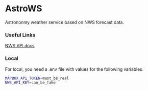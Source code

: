 # AstroWS

Astrononmy weather service based on NWS forecast data.

### Useful Links

[NWS API docs](https://www.weather.gov/documentation/services-web-api#/default/gridpoint)

### Local

For local, you need a .env file with values for the following variables.

```sh
MAPBOX_API_TOKEN=must_be_real
NWS_API_KEY=can_be_fake
```

